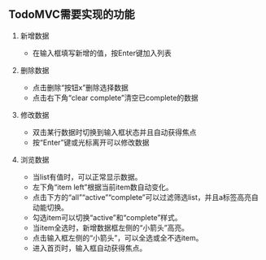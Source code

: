 ## TodoMVC需要实现的功能

1. 新增数据
   + 在输入框填写新增的值，按Enter键加入列表

2. 删除数据
   + 点击删除“按钮x”删除选择数据
   + 点击右下角“clear complete”清空已complete的数据

3. 修改数据
   + 双击某行数据时切换到输入框状态并且自动获得焦点
   + 按“Enter”键或光标离开可以修改数据

4. 浏览数据
   + 当list有值时，可以正常显示数据。
   + 左下角“item left”根据当前item数自动变化。
   + 点击下方的“all”“active”“complete”可以过滤筛选list，并且a标签高亮自动能切换。
   + 勾选item可以切换“active”和“complete”样式。
   + 当item全选时，新增数据框左侧的“小箭头”高亮。
   + 点击输入框左侧的“小箭头”，可以全选或全不选item。
   + 进入首页时，输入框自动获得焦点。
